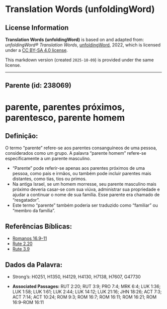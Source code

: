 # Translation Words (unfoldingWord)

## License Information

**Translation Words (unfoldingWord)** is based on and adapted from: _unfoldingWord® Translation Words_, [unfoldingWord](https://unfoldingword.org/utw), 2022, which is licensed under a [CC BY-SA 4.0 license](https://creativecommons.org/licenses/by-sa/4.0/legalcode.en).

This markdown version (created `2025-10-09`) is provided under the same license.



--------------------------------

## Parente (id: 238069)

parente, parentes próximos, parentesco, parente homem
=====================================================

Definição:
----------

O termo “parente” refere\-se aos parentes consanguíneos de uma pessoa, considerados como um grupo. A palavra “parente homem” refere\-se especificamente a um parente masculino.

* “Parente” pode referir\-se apenas aos parentes próximos de uma pessoa, como pais e irmãos, ou também pode incluir parentes mais distantes, como tias, tios ou primos.
* Na antiga Israel, se um homem morresse, seu parente masculino mais próximo deveria casar\-se com sua viúva, administrar sua propriedade e ajudar a continuar o nome de sua família. Esse parente era chamado de “resgatador”.
* Este termo “parente” também poderia ser traduzido como “familiar” ou “membro da família”.

Referências Bíblicas:
---------------------

* [Romanos 16\.9–11](https://ref.ly/Rom16:9-Rom16:11)
* [Rute 2\.20](https://ref.ly/Ruth2:20)
* [Rute 3\.9](https://ref.ly/Ruth3:9)

Dados da Palavra:
-----------------

* Strong’s: H0251, H1350, H4129, H4130, H7138, H7607, G47730

* **Associated Passages:** RUT 2:20; RUT 3:9; PRO 7:4; MRK 6:4; LUK 1:36; LUK 1:58; LUK 1:61; LUK 2:44; LUK 14:12; LUK 21:16; JHN 18:26; ACT 7:3; ACT 7:14; ACT 10:24; ROM 9:3; ROM 16:7; ROM 16:11; ROM 16:21; ROM 16:9–ROM 16:11

